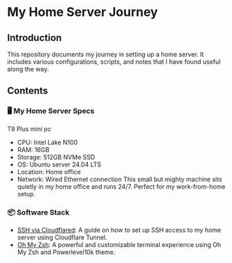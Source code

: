 # My Home Server Journey

## Introduction

This repository documents my journey in setting up a home server. It includes various configurations, scripts, and notes that I have found useful along the way.
## Contents


### 🖥️ My Home Server Specs

T9 Plus mini pc 
- CPU: Intel Lake N100
- RAM: 16GB 
- Storage: 512GB NVMe SSD
- OS: Ubuntu server 24.04 LTS
- Location: Home office
- Network: Wired Ethernet connection
This small but mighty machine sits quietly in my home office and runs 24/7. Perfect for my work-from-home setup.


### 📦 Software Stack
- [SSH via Cloudflared](ssh/ssh-via-cloudflared.md): A guide on how to set up SSH access to my home server using Cloudflare Tunnel.
- [Oh My Zsh](terminal/terminal.md): A powerful and customizable terminal experience using Oh My Zsh and Powerlevel10k theme.